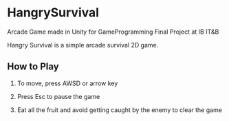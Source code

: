 # HangrySurvival
Arcade Game made in Unity for GameProgramming Final Project at IB IT&B

Hangry Survival is a simple arcade survival 2D game.
<h2>How to Play</h2>

1. To move, press AWSD or arrow key

2. Press Esc to pause the game

3. Eat all the fruit and avoid getting caught by the enemy to clear the game
